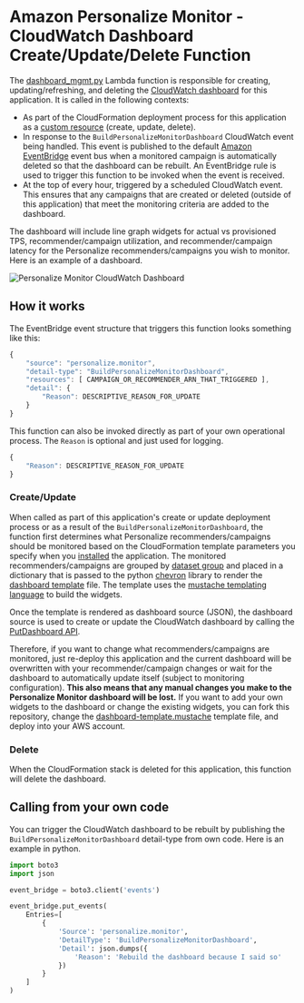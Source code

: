 # Amazon Personalize Monitor - CloudWatch Dashboard Create/Update/Delete Function

The [dashboard_mgmt.py](./dashboard_mgmt.py) Lambda function is responsible for creating, updating/refreshing, and deleting the [CloudWatch dashboard](https://docs.aws.amazon.com/AmazonCloudWatch/latest/monitoring/CloudWatch_Dashboards.html) for this application. It is called in the following contexts:

- As part of the CloudFormation deployment process for this application as a [custom resource](https://docs.aws.amazon.com/AWSCloudFormation/latest/UserGuide/template-custom-resources.html) (create, update, delete).
- In response to the `BuildPersonalizeMonitorDashboard` CloudWatch event being handled. This event is published to the default [Amazon EventBridge](https://docs.aws.amazon.com/eventbridge/latest/userguide/what-is-amazon-eventbridge.html) event bus when a monitored campaign is automatically deleted so that the dashboard can be rebuilt. An EventBridge rule is used to trigger this function to be invoked when the event is received.
- At the top of every hour, triggered by a scheduled CloudWatch event. This ensures that any campaigns that are created or deleted (outside of this application) that meet the monitoring criteria are added to the dashboard.

 The dashboard will include line graph widgets for actual vs provisioned TPS, recommender/campaign utilization, and recommender/campaign latency for the Personalize recommenders/campaigns you wish to monitor. Here is an example of a dashboard.

![Personalize Monitor CloudWatch Dashboard](../../images/personalize-monitor-cloudwatch-dashboard.png)

## How it works

The EventBridge event structure that triggers this function looks something like this:

```javascript
{
    "source": "personalize.monitor",
    "detail-type": "BuildPersonalizeMonitorDashboard",
    "resources": [ CAMPAIGN_OR_RECOMMENDER_ARN_THAT_TRIGGERED ],
    "detail": {
        "Reason": DESCRIPTIVE_REASON_FOR_UPDATE
    }
}
```

This function can also be invoked directly as part of your own operational process. The `Reason` is optional and just used for logging.

```javascript
{
    "Reason": DESCRIPTIVE_REASON_FOR_UPDATE
}
```

### Create/Update

When called as part of this application's create or update deployment process or as a result of the `BuildPersonalizeMonitorDashboard`, the function first determines what Personalize recommenders/campaigns should be monitored based on the CloudFormation template parameters you specify when you [installed](../README.md#installing-the-application) the application. The monitored recommenders/campaigns are grouped by [dataset group](https://docs.aws.amazon.com/personalize/latest/dg/data-prep-ds-group.html) and placed in a dictionary that is passed to the python [chevron](https://github.com/noahmorrison/chevron) library to render the [dashboard template](./dashboard-template.mustache) file. The template uses the [mustache templating language](http://mustache.github.io/) to build the widgets.

Once the template is rendered as dashboard source (JSON), the dashboard source is used to create or update the CloudWatch dashboard by calling the [PutDashboard API](https://docs.aws.amazon.com/AmazonCloudWatch/latest/APIReference/API_PutDashboard.html).

Therefore, if you want to change what recommenders/campaigns are monitored, just re-deploy this application and the current dashboard will be overwritten with your recommender/campaign changes or wait for the dashboard to automatically update itself (subject to monitoring configuration). **This also means that any manual changes you make to the Personalize Monitor dashboard will be lost.** If you want to add your own widgets to the dashboard or change the existing widgets, you can fork this repository, change the [dashboard-template.mustache](./dashboard-template.mustache) template file, and deploy into your AWS account.

### Delete

When the CloudFormation stack is deleted for this application, this function will delete the dashboard.

## Calling from your own code

You can trigger the CloudWatch dashboard to be rebuilt by publishing the `BuildPersonalizeMonitorDashboard` detail-type from own code. Here is an example in python.

```python
import boto3
import json

event_bridge = boto3.client('events')

event_bridge.put_events(
    Entries=[
        {
            'Source': 'personalize.monitor',
            'DetailType': 'BuildPersonalizeMonitorDashboard',
            'Detail': json.dumps({
                'Reason': 'Rebuild the dashboard because I said so'
            })
        }
    ]
)
```
